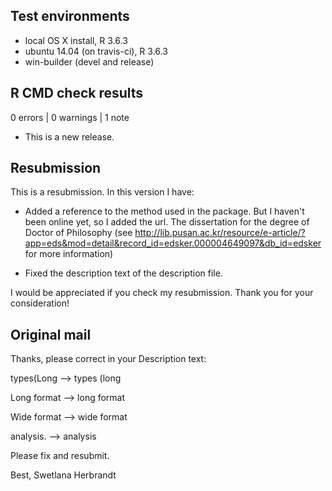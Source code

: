 ## Test environments
* local OS X install, R 3.6.3
* ubuntu 14.04 (on travis-ci), R 3.6.3
* win-builder (devel and release)

## R CMD check results

0 errors | 0 warnings | 1 note

* This is a new release.

## Resubmission
This is a resubmission. In this version I have:

* Added a reference to the method used in the package. But I haven't been online yet, so I added the url.
The dissertation for the degree of Doctor of Philosophy (see <http://lib.pusan.ac.kr/resource/e-article/?app=eds&mod=detail&record_id=edsker.000004649097&db_id=edsker> for more information)

* Fixed the description text of the description file.

I would be appreciated if you check my resubmission.
Thank you for your consideration!

## Original mail
Thanks, please correct in your Description text:

types(Long
-->
types (long

Long format
-->
long format

Wide format
-->
wide format

analysis.
-->
analysis

Please fix and resubmit.

Best,
Swetlana Herbrandt
